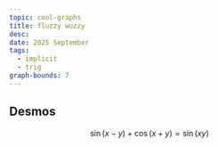 ```yaml
---
topic: cool-graphs
title: fluzzy wuzzy
desc: 
date: 2025 September
tags:
  - implicit
  - trig
graph-bounds: 7
---
```



## Desmos
```math
\sin\left(x-y\right)+\cos\left(x+y\right)=\sin\left(xy\right)
```
